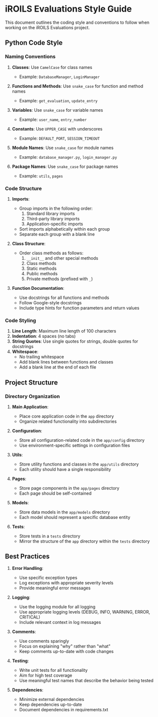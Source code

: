 # iROILS Evaluations Style Guide

This document outlines the coding style and conventions to follow when working on the iROILS Evaluations project.

## Python Code Style

### Naming Conventions

1. **Classes**: Use `CamelCase` for class names
   - Example: `DatabaseManager`, `LoginManager`

2. **Functions and Methods**: Use `snake_case` for function and method names
   - Example: `get_evaluation`, `update_entry`

3. **Variables**: Use `snake_case` for variable names
   - Example: `user_name`, `entry_number`

4. **Constants**: Use `UPPER_CASE` with underscores
   - Example: `DEFAULT_PORT`, `SESSION_TIMEOUT`

5. **Module Names**: Use `snake_case` for module names
   - Example: `database_manager.py`, `login_manager.py`

6. **Package Names**: Use `snake_case` for package names
   - Example: `utils`, `pages`

### Code Structure

1. **Imports**:
   - Group imports in the following order:
     1. Standard library imports
     2. Third-party library imports
     3. Application-specific imports
   - Sort imports alphabetically within each group
   - Separate each group with a blank line

2. **Class Structure**:
   - Order class methods as follows:
     1. `__init__` and other special methods
     2. Class methods
     3. Static methods
     4. Public methods
     5. Private methods (prefixed with `_`)

3. **Function Documentation**:
   - Use docstrings for all functions and methods
   - Follow Google-style docstrings
   - Include type hints for function parameters and return values

### Code Styling

1. **Line Length**: Maximum line length of 100 characters
2. **Indentation**: 4 spaces (no tabs)
3. **String Quotes**: Use single quotes for strings, double quotes for docstrings
4. **Whitespace**:
   - No trailing whitespace
   - Add blank lines between functions and classes
   - Add a blank line at the end of each file

## Project Structure

### Directory Organization

1. **Main Application**:
   - Place core application code in the `app` directory
   - Organize related functionality into subdirectories

2. **Configuration**:
   - Store all configuration-related code in the `app/config` directory
   - Use environment-specific settings in configuration files

3. **Utils**:
   - Store utility functions and classes in the `app/utils` directory
   - Each utility should have a single responsibility

4. **Pages**:
   - Store page components in the `app/pages` directory
   - Each page should be self-contained

5. **Models**:
   - Store data models in the `app/models` directory
   - Each model should represent a specific database entity

6. **Tests**:
   - Store tests in a `tests` directory
   - Mirror the structure of the `app` directory within the `tests` directory

## Best Practices

1. **Error Handling**:
   - Use specific exception types
   - Log exceptions with appropriate severity levels
   - Provide meaningful error messages

2. **Logging**:
   - Use the logging module for all logging
   - Use appropriate logging levels (DEBUG, INFO, WARNING, ERROR, CRITICAL)
   - Include relevant context in log messages

3. **Comments**:
   - Use comments sparingly
   - Focus on explaining "why" rather than "what"
   - Keep comments up-to-date with code changes

4. **Testing**:
   - Write unit tests for all functionality
   - Aim for high test coverage
   - Use meaningful test names that describe the behavior being tested

5. **Dependencies**:
   - Minimize external dependencies
   - Keep dependencies up-to-date
   - Document dependencies in requirements.txt